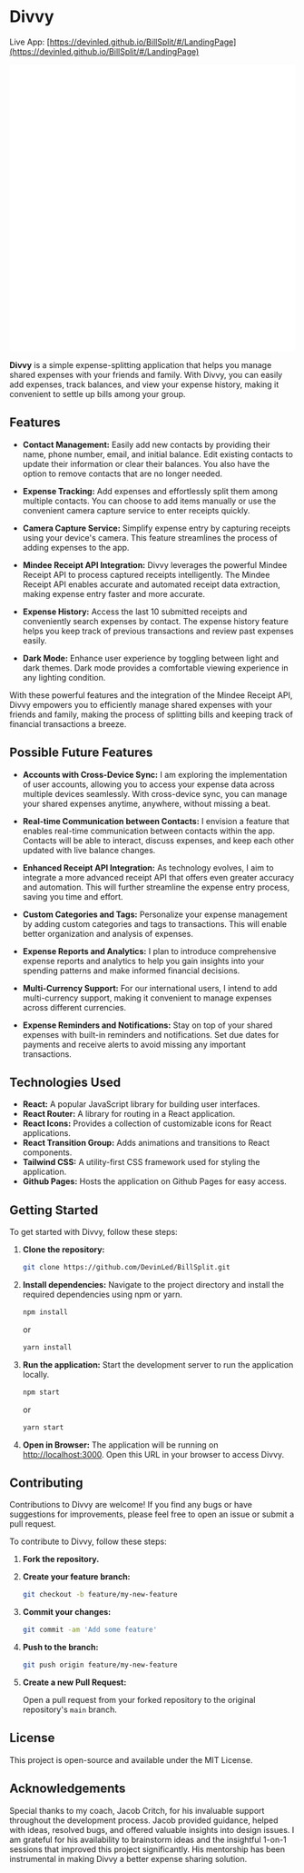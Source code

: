 # Divvy

Live App: [https://devinled.github.io/BillSplit/#/LandingPage](https://devinled.github.io/BillSplit/#/LandingPage)

<div align="center">
  <img src="/src/img/divvylogodark.png" alt="Divvy Logo">
</div>

**Divvy** is a simple expense-splitting application that helps you manage shared expenses with your friends and family. With Divvy, you can easily add expenses, track balances, and view your expense history, making it convenient to settle up bills among your group.

## Features

- **Contact Management:** Easily add new contacts by providing their name, phone number, email, and initial balance. Edit existing contacts to update their information or clear their balances. You also have the option to remove contacts that are no longer needed.

- **Expense Tracking:** Add expenses and effortlessly split them among multiple contacts. You can choose to add items manually or use the convenient camera capture service to enter receipts quickly.

- **Camera Capture Service:** Simplify expense entry by capturing receipts using your device's camera. This feature streamlines the process of adding expenses to the app.

- **Mindee Receipt API Integration:** Divvy leverages the powerful Mindee Receipt API to process captured receipts intelligently. The Mindee Receipt API enables accurate and automated receipt data extraction, making expense entry faster and more accurate.

- **Expense History:** Access the last 10 submitted receipts and conveniently search expenses by contact. The expense history feature helps you keep track of previous transactions and review past expenses easily.

- **Dark Mode:** Enhance user experience by toggling between light and dark themes. Dark mode provides a comfortable viewing experience in any lighting condition.

With these powerful features and the integration of the Mindee Receipt API, Divvy empowers you to efficiently manage shared expenses with your friends and family, making the process of splitting bills and keeping track of financial transactions a breeze.

## Possible Future Features

- **Accounts with Cross-Device Sync:** I am exploring the implementation of user accounts, allowing you to access your expense data across multiple devices seamlessly. With cross-device sync, you can manage your shared expenses anytime, anywhere, without missing a beat.

- **Real-time Communication between Contacts:** I envision a feature that enables real-time communication between contacts within the app. Contacts will be able to interact, discuss expenses, and keep each other updated with live balance changes.

- **Enhanced Receipt API Integration:** As technology evolves, I aim to integrate a more advanced receipt API that offers even greater accuracy and automation. This will further streamline the expense entry process, saving you time and effort.

- **Custom Categories and Tags:** Personalize your expense management by adding custom categories and tags to transactions. This will enable better organization and analysis of expenses.

- **Expense Reports and Analytics:** I plan to introduce comprehensive expense reports and analytics to help you gain insights into your spending patterns and make informed financial decisions.

- **Multi-Currency Support:** For our international users, I intend to add multi-currency support, making it convenient to manage expenses across different currencies.

- **Expense Reminders and Notifications:** Stay on top of your shared expenses with built-in reminders and notifications. Set due dates for payments and receive alerts to avoid missing any important transactions.

## Technologies Used

- **React:** A popular JavaScript library for building user interfaces.
- **React Router:** A library for routing in a React application.
- **React Icons:** Provides a collection of customizable icons for React applications.
- **React Transition Group:** Adds animations and transitions to React components.
- **Tailwind CSS:** A utility-first CSS framework used for styling the application.
- **Github Pages:** Hosts the application on Github Pages for easy access.

## Getting Started

To get started with Divvy, follow these steps:

1. **Clone the repository:**

    ```bash
    git clone https://github.com/DevinLed/BillSplit.git
    ```

2. **Install dependencies:** Navigate to the project directory and install the required dependencies using npm or yarn.

    ```bash
    npm install
    ```

    or

    ```bash
    yarn install
    ```

3. **Run the application:** Start the development server to run the application locally.

    ```bash
    npm start
    ```

    or

    ```bash
    yarn start
    ```

4. **Open in Browser:** The application will be running on [http://localhost:3000](http://localhost:3000). Open this URL in your browser to access Divvy.

## Contributing

Contributions to Divvy are welcome! If you find any bugs or have suggestions for improvements, please feel free to open an issue or submit a pull request.

To contribute to Divvy, follow these steps:

1. **Fork the repository.**

2. **Create your feature branch:** 

    ```bash
    git checkout -b feature/my-new-feature
    ```

3. **Commit your changes:** 

    ```bash
    git commit -am 'Add some feature'
    ```

4. **Push to the branch:** 

    ```bash
    git push origin feature/my-new-feature
    ```

5. **Create a new Pull Request:** 

    Open a pull request from your forked repository to the original repository's `main` branch.

## License

This project is open-source and available under the MIT License.

## Acknowledgements

Special thanks to my coach, Jacob Critch, for his invaluable support throughout the development process. Jacob provided guidance, helped with ideas, resolved bugs, and offered valuable insights into design issues. I am grateful for his availability to brainstorm ideas and the insightful 1-on-1 sessions that improved this project significantly. His mentorship has been instrumental in making Divvy a better expense sharing solution.

